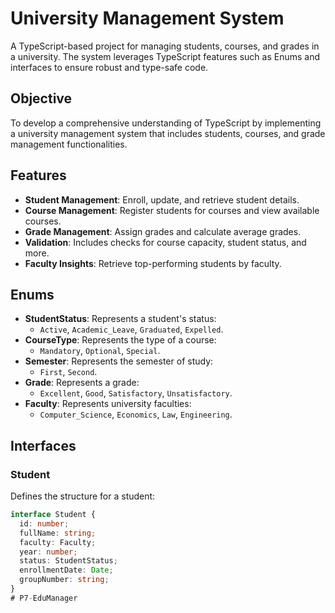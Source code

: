 # University Management System

A TypeScript-based project for managing students, courses, and grades in a university. The system leverages TypeScript features such as Enums and interfaces to ensure robust and type-safe code.

## Objective

To develop a comprehensive understanding of TypeScript by implementing a university management system that includes students, courses, and grade management functionalities.

## Features

- **Student Management**: Enroll, update, and retrieve student details.  
- **Course Management**: Register students for courses and view available courses.  
- **Grade Management**: Assign grades and calculate average grades.  
- **Validation**: Includes checks for course capacity, student status, and more.  
- **Faculty Insights**: Retrieve top-performing students by faculty.  

## Enums

- **StudentStatus**: Represents a student's status:  
  - `Active`, `Academic_Leave`, `Graduated`, `Expelled`.  
- **CourseType**: Represents the type of a course:  
  - `Mandatory`, `Optional`, `Special`.  
- **Semester**: Represents the semester of study:  
  - `First`, `Second`.  
- **Grade**: Represents a grade:  
  - `Excellent`, `Good`, `Satisfactory`, `Unsatisfactory`.  
- **Faculty**: Represents university faculties:  
  - `Computer_Science`, `Economics`, `Law`, `Engineering`.  

## Interfaces

### Student

Defines the structure for a student:
```typescript
interface Student {
  id: number;
  fullName: string;
  faculty: Faculty;
  year: number;
  status: StudentStatus;
  enrollmentDate: Date;
  groupNumber: string;
}
# P7-EduManager
